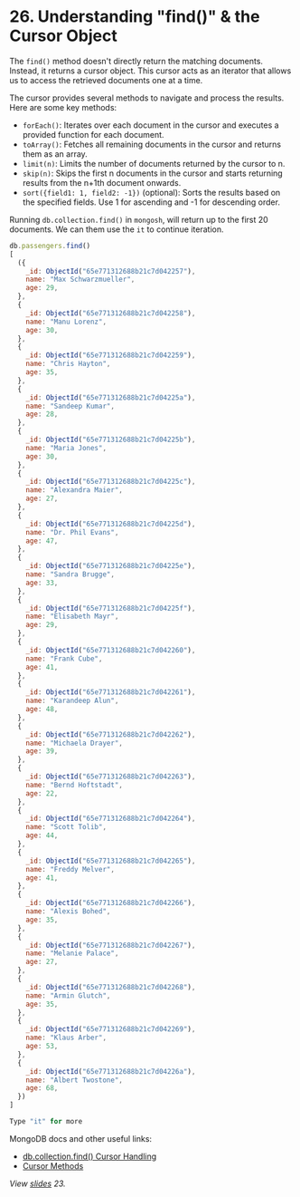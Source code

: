 # 26. Understanding "find()" & the Cursor Object

The `find()` method doesn't directly return the matching documents. Instead, it returns a cursor object. This cursor acts as an iterator that allows us to access the retrieved documents one at a time.

The cursor provides several methods to navigate and process the results. Here are some key methods:

- `forEach()`: Iterates over each document in the cursor and executes a provided function for each document.
- `toArray()`: Fetches all remaining documents in the cursor and returns them as an array.
- `limit(n)`: Limits the number of documents returned by the cursor to n.
- `skip(n)`: Skips the first n documents in the cursor and starts returning results from the n+1th document onwards.
- `sort({field1: 1, field2: -1})` (optional): Sorts the results based on the specified fields. Use 1 for ascending and -1 for descending order.

Running `db.collection.find()` in `mongosh`, will return up to the first 20 documents. We can them use the `it` to continue iteration.

```javascript
db.passengers.find()
[
  ({
    _id: ObjectId("65e771312688b21c7d042257"),
    name: "Max Schwarzmueller",
    age: 29,
  },
  {
    _id: ObjectId("65e771312688b21c7d042258"),
    name: "Manu Lorenz",
    age: 30,
  },
  {
    _id: ObjectId("65e771312688b21c7d042259"),
    name: "Chris Hayton",
    age: 35,
  },
  {
    _id: ObjectId("65e771312688b21c7d04225a"),
    name: "Sandeep Kumar",
    age: 28,
  },
  {
    _id: ObjectId("65e771312688b21c7d04225b"),
    name: "Maria Jones",
    age: 30,
  },
  {
    _id: ObjectId("65e771312688b21c7d04225c"),
    name: "Alexandra Maier",
    age: 27,
  },
  {
    _id: ObjectId("65e771312688b21c7d04225d"),
    name: "Dr. Phil Evans",
    age: 47,
  },
  {
    _id: ObjectId("65e771312688b21c7d04225e"),
    name: "Sandra Brugge",
    age: 33,
  },
  {
    _id: ObjectId("65e771312688b21c7d04225f"),
    name: "Elisabeth Mayr",
    age: 29,
  },
  {
    _id: ObjectId("65e771312688b21c7d042260"),
    name: "Frank Cube",
    age: 41,
  },
  {
    _id: ObjectId("65e771312688b21c7d042261"),
    name: "Karandeep Alun",
    age: 48,
  },
  {
    _id: ObjectId("65e771312688b21c7d042262"),
    name: "Michaela Drayer",
    age: 39,
  },
  {
    _id: ObjectId("65e771312688b21c7d042263"),
    name: "Bernd Hoftstadt",
    age: 22,
  },
  {
    _id: ObjectId("65e771312688b21c7d042264"),
    name: "Scott Tolib",
    age: 44,
  },
  {
    _id: ObjectId("65e771312688b21c7d042265"),
    name: "Freddy Melver",
    age: 41,
  },
  {
    _id: ObjectId("65e771312688b21c7d042266"),
    name: "Alexis Bohed",
    age: 35,
  },
  {
    _id: ObjectId("65e771312688b21c7d042267"),
    name: "Melanie Palace",
    age: 27,
  },
  {
    _id: ObjectId("65e771312688b21c7d042268"),
    name: "Armin Glutch",
    age: 35,
  },
  {
    _id: ObjectId("65e771312688b21c7d042269"),
    name: "Klaus Arber",
    age: 53,
  },
  {
    _id: ObjectId("65e771312688b21c7d04226a"),
    name: "Albert Twostone",
    age: 68,
  })
]

Type "it" for more
```

MongoDB docs and other useful links:

- [db.collection.find() Cursor Handling](https://www.mongodb.com/docs/manual/reference/method/db.collection.find/#cursor-handling)
- [Cursor Methods](https://www.mongodb.com/docs/manual/reference/method/js-cursor/)

_View [slides](../slides.pdf) 23._

